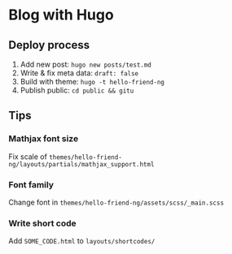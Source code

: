 # Blog with Hugo

## Deploy process

1. Add new post: `hugo new posts/test.md`
2. Write & fix meta data: `draft: false`
3. Build with theme: `hugo -t hello-friend-ng`
4. Publish public: `cd public && gitu`

## Tips

### Mathjax font size

Fix scale of `themes/hello-friend-ng/layouts/partials/mathjax_support.html`

### Font family

Change font in `themes/hello-friend-ng/assets/scss/_main.scss`

### Write short code

Add `SOME_CODE.html` to `layouts/shortcodes/`
